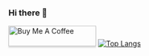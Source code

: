 ### Hi there 👋

<a href="https://www.buymeacoffee.com/mabuonomo" target="_blank"><img src="https://cdn.buymeacoffee.com/buttons/v2/default-red.png" alt="Buy Me A Coffee" style="height: 41px !important;width: 174px !important;box-shadow: 0px 3px 2px 0px rgba(190, 190, 190, 0.5) !important;-webkit-box-shadow: 0px 3px 2px 0px rgba(190, 190, 190, 0.5) !important;"></a>
[![Top Langs](https://github-readme-stats.vercel.app/api/top-langs/?username=mabuonomo&layout=compact&theme=radical)](https://github.com/anuraghazra/github-readme-stats)

<!--
**mabuonomo/mabuonomo** is a ✨ _special_ ✨ repository because its `README.md` (this file) appears on your GitHub profile.

Here are some ideas to get you started:

- 🔭 I’m currently working on ...
- 🌱 I’m currently learning ...
- 👯 I’m looking to collaborate on ...
- 🤔 I’m looking for help with ...
- 💬 Ask me about ...
- 📫 How to reach me: ...
- 😄 Pronouns: ...
- ⚡ Fun fact: ...
-->
